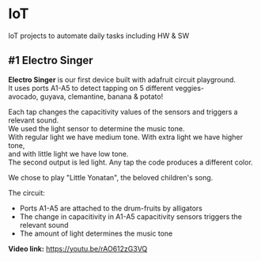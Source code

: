 # IoT
IoT projects to automate daily tasks including HW &amp; SW

## #1 Electro Singer
**Electro Singer** is our first device built with adafruit circuit playground.  
It uses ports A1-A5 to detect tapping on 5 different veggies-  
avocado, guyava, clemantine, banana & potato!

Each tap changes the capacitivity values of the sensors and triggers a relevant sound.  
We used the light sensor to determine the music tone.  
With regular light we have medium tone. With extra light we have higher tone,   
and with little light we have low tone.  
The second output is led light. Any tap the code produces a different color.  

We chose to play "Little Yonatan", the beloved children's song.

  The circuit:
  * Ports A1-A5 are attached to the drum-fruits by alligators
  * The change in capacitivity in A1-A5 capacitivity sensors triggers the relevant sound
  * The amount of light determines the music tone

**Video link:** https://youtu.be/rAO612zG3VQ
